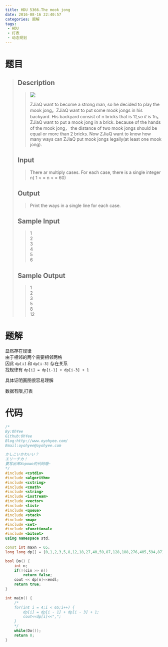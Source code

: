```yaml
---
title: HDU 5366.The mook jong
date: 2016-08-16 22:40:57
categories: 题解
tags: 
 - HDU
 - 打表
 - 动态规划
---
```

# 题目
> 
> ## Description  
>> ![](../../data/images/C613-1001-1.jpg)   
>>   
>> ZJiaQ want to become a strong man, so he decided to play the mook jong。ZJiaQ want to put some mook jongs in his backyard. His backyard consist of n bricks that is 1*1,so it is 1*n。ZJiaQ want to put a mook jong in a brick. because of the hands of the mook jong， the distance of two mook jongs should be equal or more than 2 bricks. Now ZJiaQ want to know how many ways can ZJiaQ put mook jongs legally(at least one mook jong).   
>> <!--more-->  
> 
> ## Input  
>> There ar multiply cases. For each case, there is a single integer n( 1 < = n < = 60)   
> 
> ## Output  
>> Print the ways in a single line for each case.   
> 
> ## Sample Input  
>> 1      
>> 2  
>> 3  
>> 4  
>> 5  
>> 6  
> 
> ## Sample Output  
>> 1  
>> 2  
>> 3  
>> 5  
>> 8  
>> 12  


# 题解

显然存在规律  
由于相邻的两个需要相邻两格  
因此 `dp[i]` 和 `dp[i-3]` 存在关系  
找规律有 `dp[i] = dp[i-1] + dp[i-3] + 1`  

具体证明画图很容易理解  

数据有限,打表  

# 代码
```cpp The mook jong https://github.com/OhYee/sourcecode/tree/master/ACM 代码备份
/*
By:OhYee
Github:OhYee
Blog:http://www.oyohyee.com/
Email:oyohyee@oyohyee.com

かしこいかわいい？
エリーチカ！
要写出来Хорошо的代码哦~
*/
#include <cstdio>
#include <algorithm>
#include <cstring>
#include <cmath>
#include <string>
#include <iostream>
#include <vector>
#include <list>
#include <queue>
#include <stack>
#include <map>
#include <set>
#include <functional>
#include <bitset>
using namespace std;

const int maxn = 65;
long long dp[] = {0,1,2,3,5,8,12,18,27,40,59,87,128,188,276,405,594,871,1277,1872,2744,4022,5895,8640,12663,18559,27200,39864,58424,85625,125490,183915,269541,395032,578948,848490,1243523,1822472,2670963,3914487,5736960,8407924,12322412,18059373,26467298,38789711,56849085,83316384,122106096,178955182,262271567,384377664,563332847,825604415,1209982080,1773314928,2598919344,3808901425,5582216354,8181135699,11990037125,17572253480,25753389180,37743426306,55315679787};

bool Do() {
    int n;
    if(!(cin >> n))
        return false;
    cout << dp[n]<<endl;
    return true;
}

int main() {
    /*
    for(int i = 4;i < 65;i++) {
        dp[i] = dp[i - 1] + dp[i - 3] + 1;
        cout<<dp[i]<<",";
    }
    */
    while(Do());
    return 0;
}
```